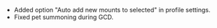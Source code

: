 * Added option "Auto add new mounts to selected" in profile settings.
* Fixed pet summoning during GCD.